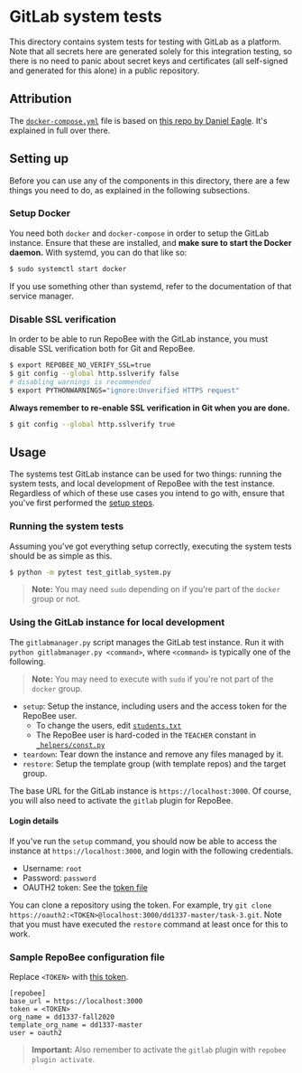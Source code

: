 # GitLab system tests
This directory contains system tests for testing with GitLab as a platform.
Note that all secrets here are generated solely for this integration testing,
so there is no need to panic about secret keys and certificates (all
self-signed and generated for this alone) in a public repository.

## Attribution
The [`docker-compose.yml`](docker-compose.yml) file is based on [this repo by
Daniel Eagle](https://github.com/GetchaDEAGLE/gitlab-https-docker). It's
explained in full over there.

## Setting up
Before you can use any of the components in this directory, there are a few
things you need to do, as explained in the following subsections.

### Setup Docker
You need both `docker` and `docker-compose` in order to setup the GitLab
instance. Ensure that these are installed, and **make sure to start the Docker
daemon.** With systemd, you can do that like so:

```bash
$ sudo systemctl start docker
```

If you use something other than systemd, refer to the documentation of that
service manager.

### Disable SSL verification
In order to be able to run RepoBee with the GitLab instance, you must disable
SSL verification both for Git and RepoBee.

```bash
$ export REPOBEE_NO_VERIFY_SSL=true
$ git config --global http.sslverify false
# disabling warnings is recommended
$ export PYTHONWARNINGS="ignore:Unverified HTTPS request"
```

**Always remember to re-enable SSL verification in Git when you are done.**

```bash
$ git config --global http.sslverify true
```

## Usage
The systems test GitLab instance can be used for two things: running the system
tests, and local development of RepoBee with the test instance. Regardless of
which of these use cases you intend to go with, ensure that you've first
performed the [setup steps](#setting-up).

### Running the system tests
Assuming you've got everything setup correctly, executing the system tests
should be as simple as this.

```bash
$ python -m pytest test_gitlab_system.py
```

> **Note:** You may need `sudo` depending on if you're part of the `docker`
> group or not.

### Using the GitLab instance for local development
The `gitlabmanager.py` script manages the GitLab test instance. Run it with
`python gitlabmanager.py <command>`, where `<command>` is typically one of the
following.

> **Note:** You may need to execute with `sudo` if you're not part of the
> `docker` group.

* `setup`: Setup the instance, including users and the access token for the
  RepoBee user.
  - To change the users, edit [`students.txt`](students.txt)
  - The RepoBee user is hard-coded in the `TEACHER`
    constant in [`_helpers/const.py`](_helpers/const.py)
* `teardown`: Tear down the instance and remove any files managed by it.
* `restore`: Setup the template group (with template repos) and the target group.

The base URL for the GitLab instance is `https://localhost:3000`. Of course,
you will also need to activate the `gitlab` plugin for RepoBee.

#### Login details
If you've run the `setup` command, you should now be able to access the
instance at `https://localhost:3000`, and login with the following credentials.

* Username: `root`
* Password: `password`
* OAUTH2 token: See the [token file](token)

You can clone a repository using the token. For example, try `git clone
https://oauth2:<TOKEN>@localhost:3000/dd1337-master/task-3.git`.
Note that you must have executed the `restore` command at least once for
this to work.

### Sample RepoBee configuration file
Replace `<TOKEN>` with [this token](token).

```
[repobee]
base_url = https://localhost:3000
token = <TOKEN>
org_name = dd1337-fall2020
template_org_name = dd1337-master
user = oauth2
```

> **Important:** Also remember to activate the `gitlab` plugin with `repobee
> plugin activate`.
